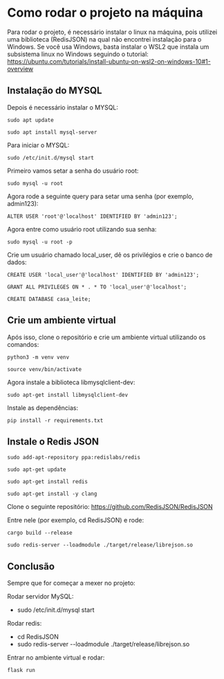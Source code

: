 # Como rodar o projeto na máquina

Para rodar o projeto, é necessário instalar o linux na máquina, pois utilizei uma biblioteca (RedisJSON) na qual não encontrei instalação para o Windows. Se você usa Windows, basta instalar o WSL2 que instala um subsistema linux no Windows seguindo o tutorial: https://ubuntu.com/tutorials/install-ubuntu-on-wsl2-on-windows-10#1-overview

## Instalação do MYSQL

Depois é necessário instalar o MYSQL:

`sudo apt update`

`sudo apt install mysql-server`

Para iniciar o MYSQL:

`sudo /etc/init.d/mysql start`

Primeiro vamos setar a senha do usuário root:

`sudo mysql -u root`

Agora rode a seguinte query para setar uma senha (por exemplo, admin123):

`ALTER USER 'root'@'localhost' IDENTIFIED BY 'admin123';`

Agora entre como usuário root utilizando sua senha:

`sudo mysql -u root -p`

Crie um usuário chamado local_user, dê os privilégios e crie o banco de dados:

`CREATE USER 'local_user'@'localhost' IDENTIFIED BY 'admin123';`

`GRANT ALL PRIVILEGES ON * . * TO 'local_user'@'localhost';`

`CREATE DATABASE casa_leite;`


## Crie um ambiente virtual

Após isso, clone o repositório e crie um ambiente virtual utilizando os comandos:

`python3 -m venv venv`

`source venv/bin/activate`

Agora instale a biblioteca libmysqlclient-dev:

`sudo apt-get install libmysqlclient-dev`

Instale as dependências:

`pip install -r requirements.txt`

## Instale o Redis JSON

`sudo add-apt-repository ppa:redislabs/redis`

`sudo apt-get update`

`sudo apt-get install redis`

`sudo apt-get install -y clang`

Clone o seguinte repositório: https://github.com/RedisJSON/RedisJSON

Entre nele (por exemplo, cd RedisJSON) e rode:

`cargo build --release`

`sudo redis-server --loadmodule ./target/release/librejson.so`

## Conclusão

Sempre que for começar a mexer no projeto:

Rodar servidor MySQL:
- sudo /etc/init.d/mysql start

Rodar redis:
- cd RedisJSON
- sudo redis-server --loadmodule ./target/release/librejson.so

Entrar no ambiente virtual e rodar:

`flask run`
